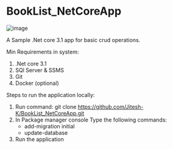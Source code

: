 # BookList_NetCoreApp

![image](https://user-images.githubusercontent.com/21361060/222944997-e0619012-7f94-4c63-b88e-8e2c7113a2b8.png)


A Sample .Net core 3.1 app for basic crud operations.

Min Requirements in system:
1. .Net core 3.1
2. SQl Server & SSMS
3. Git
4. Docker (optional)

Steps to run the application locally:
1. Run command: git clone https://github.com/Jitesh-K/BookList_NetCoreApp.git 
2. In Package manager console Type the following commands:
   * add-migration initial
   * update-database
3. Run the application
